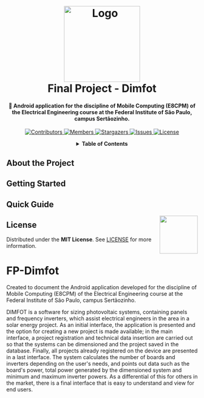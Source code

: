 <!-- PROJECT LOGO -->
<h1 align="center">
  <br>
  <a href="#about-the-project"><img src="https://www.electricmotorengineering.com/files/2018/12/ElectricMotor-1024x560.jpg" alt="Logo" width="200"></a>
  <br>
  Final Project - Dimfot
  <br>
</h1>

<h4 align="center">
  🔬 Android application for the discipline of Mobile Computing (E8CPM) of the Electrical Engineering course at the Federal Institute of São Paulo, campus Sertãozinho.
</h4>

<!-- PROJECT SHIELDS -->
<p align="center">
  <a href="https://github.com/JonathanTSilva/SI-Sizer/graphs/contributors">
    <img src="https://img.shields.io/github/contributors/JonathanTSilva/SI-Sizer.svg?style=for-the-badge" alt="Contributors">
  </a>
  <a href="https://github.com/JonathanTSilva/SI-Sizer/network/members">
    <img src="https://img.shields.io/github/forks/JonathanTSilva/SI-Sizer.svg?style=for-the-badge" alt="Members">
  </a>
  <a href="https://github.com/JonathanTSilva/SI-Sizer/stargazers">
    <img src="https://img.shields.io/github/stars/JonathanTSilva/SI-Sizer.svg?style=for-the-badge" alt="Stargazers">
  </a>
  <a href="https://github.com/JonathanTSilva/SI-Sizer/issues">
    <img src="https://img.shields.io/github/issues/JonathanTSilva/SI-Sizer.svg?style=for-the-badge" alt="Issues">
  </a>
  <a href="https://github.com/JonathanTSilva/SI-Sizer/blob/main/LICENSE">
    <img src="https://img.shields.io/github/license/JonathanTSilva/SI-Sizer.svg?style=for-the-badge" alt="License">
  </a>
</p>

<!-- TABLE OF CONTENTS -->
<details close="close" align="center">
  <summary><b>Table of Contents</b></summary>
          <a href="#about-the-project">About The Project</a> |
          <a href="#getting-started">Getting Started</a> |
          <a href="#quick-guide">Quick Guide</a> |
          <a href="#contributing">Contributing</a> |
          <a href="#license">License</a> |
          <a href="#contact">Contact</a>
</details>

## About the Project

## Getting Started

## Quick Guide

<!-- MIT License -->
<a href="https://github.com/JonathanTSilva/TP-IFSP/blob/main/LICENSE"><img width="100px" src="https://miro.medium.com/max/886/1*C87EjxGeMPrkTuVRVWVg4w.png" align="right" /></a>

## License
Distributed under the **MIT License**. See [LICENSE](https://github.com/JonathanTSilva/TP-IFSP/blob/main/LICENSE) for more information.

# FP-Dimfot
Created to document the Android application developed for the discipline of Mobile Computing (E8CPM) of the Electrical Engineering course at the Federal Institute of São Paulo, campus Sertãozinho.

DIMFOT is a software for sizing photovoltaic systems, containing panels and frequency inverters, which assist electrical engineers in the area in a solar energy project. As an initial interface, the application is presented and the option for creating a new project is made available; in the main interface, a project registration and technical data insertion are carried out so that the systems can be dimensioned and the project saved in the database. Finally, all projects already registered on the device are presented in a last interface.
The system calculates the number of boards and inverters depending on the user's needs, and points out data such as the board's power, total power generated by the dimensioned system and minimum and maximum inverter powers. As a differential of this for others in the market, there is a final interface that is easy to understand and view for end users.


